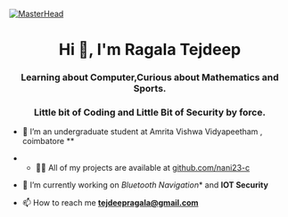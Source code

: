 [![MasterHead](https://user-images.githubusercontent.com/74038190/225813708-98b745f2-7d22-48cf-9150-083f1b00d6c9.gif)](https://MeherRRVardhan.io)

<h1 align="center">Hi 👋, I'm Ragala Tejdeep</h1>
<h3 align="center">Learning about Computer,Curious about Mathematics and Sports.</h3>
<h3 align="center">Little bit of Coding and Little Bit of Security by force.</h3>




- 🔭 I’m an undergraduate student at Amrita Vishwa Vidyapeetham , coimbatore **

- - 👨‍💻 All of my projects are available at [github.com/nani23-c](github.com/nani23-c)
  
- 🔭 I’m currently working on *Bluetooth Navigation** and **IOT Security**

- 📫 How to reach me **tejdeepragala@gmail.com**




